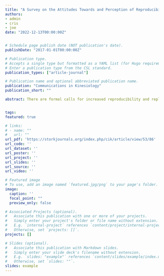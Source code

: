 ```yaml
---
title: "A Survey on the Attitudes Towards and Perception of Reproducibility and Replicability in Sports and Exercise Science"
authors:
- admin
- cris
- joe
date: "2022-12-13T00:00:00Z"


# Schedule page publish date (NOT publication's date).
publishDate: "2017-01-01T00:00:00Z"

# Publication type.
# Accepts a single type but formatted as a YAML list (for Hugo requirements).
# Enter a publication type from the CSL standard.
publication_types: ["article-journal"]

# Publication name and optional abbreviated publication name.
publication: "Communications in Kinesiology"
publication_short: ""

abstract: There are formal calls for increased reproducibility and replicability in sports and exercise science, yet there is minimal information on the overall knowledge of these concepts at a field-wide level. Therefore, we conducted a survey on the attitudes and perceptions of sports and exercise science researchers towards reproducibility and replicability. Descriptive statistics (e.g., proportion of responses), and thematic analysis, were utilized to characterize the responses. Of the 511 respondents, 42% (n = 217) believe there is a significant crisis of reproducibility or replicability in sports and exercise science while 36% (n = 182) believe there is a slight crisis. 3% (n = 15) of respondents believe there is no crisis while 19% (n = 95) did not know. Four themes were generated in the thematic analysis - the research and publishing culture, educational barriers to research integrity, research responsibility to ensure reproducibility and replicability, and current practices facilitating reproducibility and replicability. Researchers believe that engaging in open science can be detrimental to career opportunities due to lack of incentives. They also feel journals are a barrier to reproducible and replicable research due to high publication charges and a focus on novelty. Statistical expertise was identified as a key factor for improving reproducibility and replicability in the future, particularly, a better understanding of study design and different statistical techniques. Statistical education should be prioritised for early career researchers which could positively affect publication and peer review. Researchers must accept responsibility for reproducibility and replicability with thorough project design, appropriate planning of analyses, and transparent reporting practices.


tags:
featured: true

# links:
# - name: ""
#   url: ""
url_pdf: 'https://storkjournals.org/index.php/cik/article/view/53/86'
url_code: ''
url_dataset: ''
url_poster: ''
url_project: ''
url_slides: ''
url_source: ''
url_video: ''

# Featured image
# To use, add an image named `featured.jpg/png` to your page's folder. 
image:
  caption: ''
  focal_point: ""
  preview_only: false

# Associated Projects (optional).
#   Associate this publication with one or more of your projects.
#   Simply enter your project's folder or file name without extension.
#   E.g. `internal-project` references `content/project/internal-project/index.md`.
#   Otherwise, set `projects: []`.
projects: []

# Slides (optional).
#   Associate this publication with Markdown slides.
#   Simply enter your slide deck's filename without extension.
#   E.g. `slides: "example"` references `content/slides/example/index.md`.
#   Otherwise, set `slides: ""`.
slides: example
---
```

